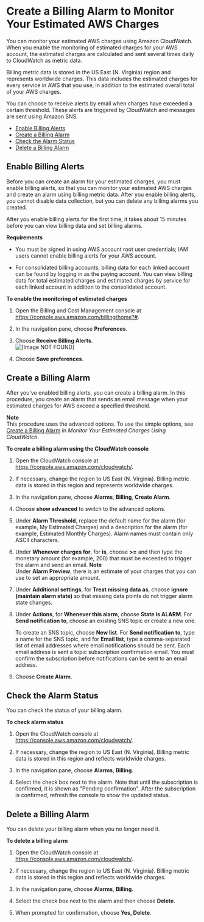 # Create a Billing Alarm to Monitor Your Estimated AWS Charges<a name="monitor_estimated_charges_with_cloudwatch"></a>

You can monitor your estimated AWS charges using Amazon CloudWatch\. When you enable the monitoring of estimated charges for your AWS account, the estimated charges are calculated and sent several times daily to CloudWatch as metric data\.

Billing metric data is stored in the US East \(N\. Virginia\) region and represents worldwide charges\. This data includes the estimated charges for every service in AWS that you use, in addition to the estimated overall total of your AWS charges\.

You can choose to receive alerts by email when charges have exceeded a certain threshold\. These alerts are triggered by CloudWatch and messages are sent using Amazon SNS\.


+ [Enable Billing Alerts](#turning_on_billing_metrics)
+ [Create a Billing Alarm](#creating_billing_alarm_with_wizard)
+ [Check the Alarm Status](#checking_billing_alarm)
+ [Delete a Billing Alarm](#deleting_billing_alarm)

## Enable Billing Alerts<a name="turning_on_billing_metrics"></a>

Before you can create an alarm for your estimated charges, you must enable billing alerts, so that you can monitor your estimated AWS charges and create an alarm using billing metric data\. After you enable billing alerts, you cannot disable data collection, but you can delete any billing alarms you created\.

After you enable billing alerts for the first time, it takes about 15 minutes before you can view billing data and set billing alarms\.

**Requirements**

+ You must be signed in using AWS account root user credentials; IAM users cannot enable billing alerts for your AWS account\.

+ For consolidated billing accounts, billing data for each linked account can be found by logging in as the paying account\. You can view billing data for total estimated charges and estimated charges by service for each linked account in addition to the consolidated account\.

**To enable the monitoring of estimated charges**

1. Open the Billing and Cost Management console at [https://console\.aws\.amazon\.com/billing/home?\#](https://console.aws.amazon.com/billing/home?#/)\.

1. In the navigation pane, choose **Preferences**\.

1. Choose **Receive Billing Alerts**\.  
![\[Image NOT FOUND\]](http://docs.aws.amazon.com/AmazonCloudWatch/latest/monitoring/images/billing_preferences.png)

1. Choose **Save preferences**\.

## Create a Billing Alarm<a name="creating_billing_alarm_with_wizard"></a>

After you've enabled billing alerts, you can create a billing alarm\. In this procedure, you create an alarm that sends an email message when your estimated charges for AWS exceed a specified threshold\.

**Note**  
This procedure uses the advanced options\. To use the simple options, see [Create a Billing Alarm](gs_monitor_estimated_charges_with_cloudwatch.md#gs_creating_billing_alarm) in *Monitor Your Estimated Charges Using CloudWatch*\.

**To create a billing alarm using the CloudWatch console**

1. Open the CloudWatch console at [https://console\.aws\.amazon\.com/cloudwatch/](https://console.aws.amazon.com/cloudwatch/)\.

1. If necessary, change the region to US East \(N\. Virginia\)\. Billing metric data is stored in this region and represents worldwide charges\.

1. In the navigation pane, choose **Alarms**, **Billing**, **Create Alarm**\.

1. Choose **show advanced** to switch to the advanced options\.

1. Under **Alarm Threshold**, replace the default name for the alarm \(for example, My Estimated Charges\) and a description for the alarm \(for example, Estimated Monthly Charges\)\. Alarm names must contain only ASCII characters\.

1. Under **Whenever charges for**, for **is**, choose **>=** and then type the monetary amount \(for example, 200\) that must be exceeded to trigger the alarm and send an email\.
**Note**  
Under **Alarm Preview**, there is an estimate of your charges that you can use to set an appropriate amount\.

1. Under **Additional settings**, for **Treat missing data as**, choose **ignore \(maintain alarm state\)** so that missing data points do not trigger alarm state changes\.

1. Under **Actions**, for **Whenever this alarm**, choose **State is ALARM**\. For **Send notification to**, choose an existing SNS topic or create a new one\.

   To create an SNS topic, choose **New list**\. For **Send notification to**, type a name for the SNS topic, and for **Email list**, type a comma\-separated list of email addresses where email notifications should be sent\. Each email address is sent a topic subscription confirmation email\. You must confirm the subscription before notifications can be sent to an email address\.

1. Choose **Create Alarm**\.

## Check the Alarm Status<a name="checking_billing_alarm"></a>

You can check the status of your billing alarm\.

**To check alarm status**

1. Open the CloudWatch console at [https://console\.aws\.amazon\.com/cloudwatch/](https://console.aws.amazon.com/cloudwatch/)\.

1. If necessary, change the region to US East \(N\. Virginia\)\. Billing metric data is stored in this region and reflects worldwide charges\.

1. In the navigation pane, choose **Alarms**, **Billing**\.

1. Select the check box next to the alarm\. Note that until the subscription is confirmed, it is shown as "Pending confirmation"\. After the subscription is confirmed, refresh the console to show the updated status\.

## Delete a Billing Alarm<a name="deleting_billing_alarm"></a>

You can delete your billing alarm when you no longer need it\.

**To delete a billing alarm**

1. Open the CloudWatch console at [https://console\.aws\.amazon\.com/cloudwatch/](https://console.aws.amazon.com/cloudwatch/)\.

1. If necessary, change the region to US East \(N\. Virginia\)\. Billing metric data is stored in this region and reflects worldwide charges\.

1. In the navigation pane, choose **Alarms**, **Billing**\.

1. Select the check box next to the alarm and then choose **Delete**\.

1. When prompted for confirmation, choose **Yes, Delete**\.
